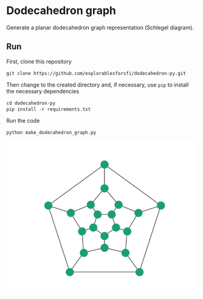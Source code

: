 # Dodecahedron graph

Generate a planar dodecahedron graph representation (Schlegel diagram).

## Run

First, clone this repository

    git clone https://github.com/explorablesforsfi/dodecahedron-py.git

Then change to the created directory and, if necessary, use `pip` to install the necessary dependencies

    cd dodecahedron-py
    pip install -r requirements.txt

Run the code

    python make_dodecahedron_graph.py

![output](https://github.com/explorablesforsfi/dodecahedron-py/raw/master/dodecahedron.png)
